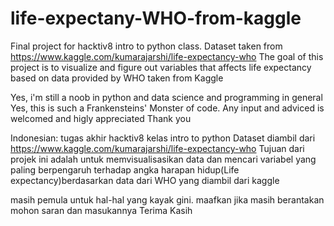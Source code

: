 # life-expectany-WHO-from-kaggle
Final project for hacktiv8 intro to python class. 
Dataset taken from https://www.kaggle.com/kumarajarshi/life-expectancy-who
The goal of this project is to visualize and figure out variables that affects life expectancy based on data provided by WHO taken from Kaggle

Yes, i'm still a noob in python and data science and programming in general
Yes, this is such a Frankensteins' Monster of code. 
Any input and adviced is welcomed and higly appreciated
Thank you

Indonesian: tugas akhir hacktiv8 kelas intro to python
Dataset diambil dari https://www.kaggle.com/kumarajarshi/life-expectancy-who
Tujuan dari projek ini adalah untuk memvisualisasikan data dan mencari variabel yang paling berpengaruh terhadap angka harapan hidup(Life expectancy)berdasarkan data dari WHO yang diambil dari kaggle

masih pemula untuk hal-hal yang kayak gini. maafkan jika masih berantakan
mohon saran dan masukannya
Terima Kasih
